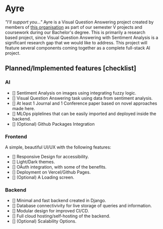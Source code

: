 # Ayre

*"I'll support you..."*
Ayre is a Visual Question Answering project created by members of [this organisation](https://github.com/projectayre) as part of our semester V projects and coursework during our Bachelor's degree. This is primarily a research based project, since Visual Question Answering with Sentiment Analysis is a significant research gap that we would like to address. This project will feature several components coming together as a complete full-stack AI project.

## Planned/Implemented features [checklist]

### AI

- [] Sentiment Analysis on images using integrating fuzzy logic.
- [] Visual Question Answering task using data from sentiment analysis.
- [] At least 1 Journal and 1 Conference paper based on novel approaches made here.
- [] MLOps piplelines that can be easily imported and deployed inside the backend.
- [] (Optional) Github Packages Integration

### Frontend

A simple, beautiful UI/UX with the following features:

- [] Responsive Design for accessibility.
- [] Light/Dark themes.
- [] OAuth integration, with some of the benefits.
- [] Deployment on Vercel/Github Pages.
- [] (Optional) A Loading screen.

### Backend

- [] Minimal and fast backend created in Django.
- [] Database connectivivity for live storage of queries and information.
- [] Modular design for improved CI/CD.
- [] Full cloud hosting/self-hosting of the backend.
- [] (Optional) Scalability Options.
